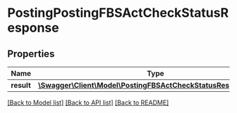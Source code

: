 # PostingPostingFBSActCheckStatusResponse

## Properties
Name | Type | Description | Notes
------------ | ------------- | ------------- | -------------
**result** | [**\Swagger\Client\Model\PostingFBSActCheckStatusResponseStatus**](PostingFBSActCheckStatusResponseStatus.md) |  | [optional] 

[[Back to Model list]](../README.md#documentation-for-models) [[Back to API list]](../README.md#documentation-for-api-endpoints) [[Back to README]](../README.md)


